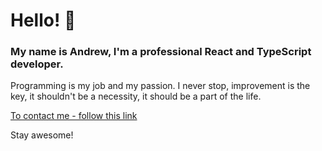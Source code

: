 # Hello! 👋
### My name is Andrew, I'm a professional React and TypeScript developer.
Programming is my job and my passion. 
I never stop, improvement is the key, it shouldn't be a necessity, it should be a part of the life.

[To contact me - follow this link](https://twitter.com/andrzej_musiol)

Stay awesome!
